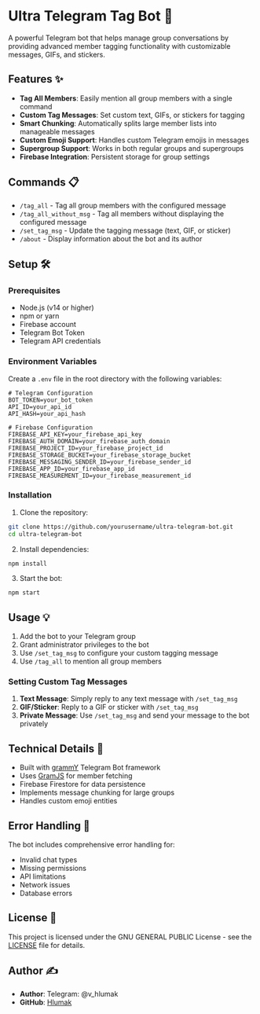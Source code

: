 # Ultra Telegram Tag Bot 🤖

A powerful Telegram bot that helps manage group conversations by providing advanced member tagging functionality with customizable messages, GIFs, and stickers.

## Features ✨

- **Tag All Members**: Easily mention all group members with a single command
- **Custom Tag Messages**: Set custom text, GIFs, or stickers for tagging
- **Smart Chunking**: Automatically splits large member lists into manageable messages
- **Custom Emoji Support**: Handles custom Telegram emojis in messages
- **Supergroup Support**: Works in both regular groups and supergroups
- **Firebase Integration**: Persistent storage for group settings

## Commands 📋

- `/tag_all` - Tag all group members with the configured message
- `/tag_all_without_msg` - Tag all members without displaying the configured message
- `/set_tag_msg` - Update the tagging message (text, GIF, or sticker)
- `/about` - Display information about the bot and its author

## Setup 🛠️

### Prerequisites

- Node.js (v14 or higher)
- npm or yarn
- Firebase account
- Telegram Bot Token
- Telegram API credentials

### Environment Variables

Create a `.env` file in the root directory with the following variables:

```env
# Telegram Configuration
BOT_TOKEN=your_bot_token
API_ID=your_api_id
API_HASH=your_api_hash

# Firebase Configuration
FIREBASE_API_KEY=your_firebase_api_key
FIREBASE_AUTH_DOMAIN=your_firebase_auth_domain
FIREBASE_PROJECT_ID=your_firebase_project_id
FIREBASE_STORAGE_BUCKET=your_firebase_storage_bucket
FIREBASE_MESSAGING_SENDER_ID=your_firebase_sender_id
FIREBASE_APP_ID=your_firebase_app_id
FIREBASE_MEASUREMENT_ID=your_firebase_measurement_id
```

### Installation

1. Clone the repository:
```bash
git clone https://github.com/yourusername/ultra-telegram-bot.git
cd ultra-telegram-bot
```

2. Install dependencies:
```bash
npm install
```

3. Start the bot:
```bash
npm start
```

## Usage 💡

1. Add the bot to your Telegram group
2. Grant administrator privileges to the bot
3. Use `/set_tag_msg` to configure your custom tagging message
4. Use `/tag_all` to mention all group members

### Setting Custom Tag Messages

1. **Text Message**: Simply reply to any text message with `/set_tag_msg`
2. **GIF/Sticker**: Reply to a GIF or sticker with `/set_tag_msg`
3. **Private Message**: Use `/set_tag_msg` and send your message to the bot privately

## Technical Details 🔧

- Built with [grammY](https://grammy.dev) Telegram Bot framework
- Uses [GramJS](https://gram.js.org) for member fetching
- Firebase Firestore for data persistence
- Implements message chunking for large groups
- Handles custom emoji entities

## Error Handling 🚨

The bot includes comprehensive error handling for:
- Invalid chat types
- Missing permissions
- API limitations
- Network issues
- Database errors

## License 📝

This project is licensed under the GNU GENERAL PUBLIC License - see the [LICENSE](LICENSE) file for details.

## Author ✍️

- **Author**: Telegram: @v_hlumak
- **GitHub**: [Hlumak](https://github.com/hlumak938)
